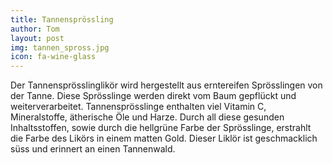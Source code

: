 ```yaml
---
title: Tannensprössling
author: Tom
layout: post
img: tannen_spross.jpg
icon: fa-wine-glass
---
```

Der Tannensprösslinglikör wird hergestellt aus erntereifen Sprösslingen von der Tanne.
Diese Sprösslinge werden direkt vom Baum gepflückt und weiterverarbeitet.
Tannensprösslinge enthalten viel Vitamin C, Mineralstoffe, ätherische Öle und Harze.
Durch all diese gesunden Inhaltsstoffen, sowie durch die hellgrüne Farbe der Sprösslinge, erstrahlt die Farbe des Likörs in einem matten Gold.
Dieser Liklör ist geschmacklich süss und erinnert an einen Tannenwald.